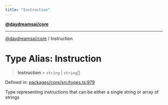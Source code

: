 ```yaml
---
title: "Instruction"
---
```


[**@daydreamsai/core**](./api-reference.md)

***

[@daydreamsai/core](./api-reference.md) / Instruction

# Type Alias: Instruction

> **Instruction** = `string` \| `string`[]

Defined in: [packages/core/src/types.ts:979](https://github.com/dojoengine/daydreams/blob/877d54c3d7a1ffa2e1fe799ae3402216c969af05/packages/core/src/types.ts#L979)

Type representing instructions that can be either a single string or array of strings
